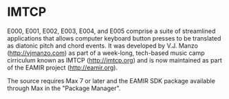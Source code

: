 # IMTCP
E000, E001, E002, E003, E004, and E005 comprise a suite of streamlined applications that allows computer keyboard button presses to be translated as diatonic pitch and chord events. It was developed by V.J. Manzo (http://vjmanzo.com) as part of a week-long, tech-based music camp cirriculum known as IMTCP (http://imtcp.org) and is now maintained as part of the EAMIR project (http://eamir.org).

The source requires Max 7 or later and the EAMIR SDK package available through Max in the "Package Manager".
